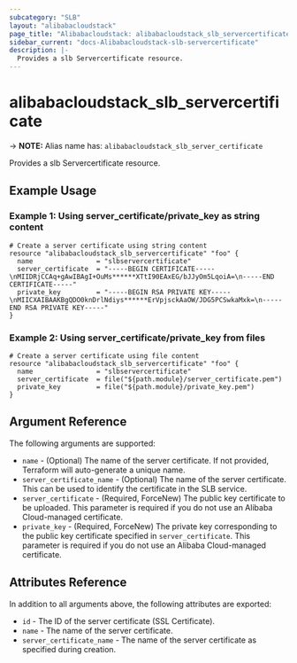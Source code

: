 ```yaml
---
subcategory: "SLB"
layout: "alibabacloudstack"
page_title: "Alibabacloudstack: alibabacloudstack_slb_servercertificate"
sidebar_current: "docs-Alibabacloudstack-slb-servercertificate"
description: |- 
  Provides a slb Servercertificate resource.
---
```


# alibabacloudstack_slb_servercertificate
-> **NOTE:** Alias name has: `alibabacloudstack_slb_server_certificate`

Provides a slb Servercertificate resource.

## Example Usage

### Example 1: Using server_certificate/private_key as string content

```hcl
# Create a server certificate using string content
resource "alibabacloudstack_slb_servercertificate" "foo" {
  name                = "slbservercertificate"
  server_certificate  = "-----BEGIN CERTIFICATE-----\nMIIDRjCCAq+gAwIBAgI+OuMs******XTtI90EAxEG/bJJyOm5LqoiA=\n-----END CERTIFICATE-----"
  private_key         = "-----BEGIN RSA PRIVATE KEY-----\nMIICXAIBAAKBgQDO0knDrlNdiys******ErVpjsckAaOW/JDG5PCSwkaMxk=\n-----END RSA PRIVATE KEY-----"
}
```

### Example 2: Using server_certificate/private_key from files

```hcl
# Create a server certificate using file content
resource "alibabacloudstack_slb_servercertificate" "foo" {
  name                = "slbservercertificate"
  server_certificate  = file("${path.module}/server_certificate.pem")
  private_key         = file("${path.module}/private_key.pem")
}
```

## Argument Reference

The following arguments are supported:

* `name` - (Optional) The name of the server certificate. If not provided, Terraform will auto-generate a unique name.
* `server_certificate_name` - (Optional) The name of the server certificate. This can be used to identify the certificate in the SLB service.
* `server_certificate` - (Required, ForceNew) The public key certificate to be uploaded. This parameter is required if you do not use an Alibaba Cloud-managed certificate.
* `private_key` - (Required, ForceNew) The private key corresponding to the public key certificate specified in `server_certificate`. This parameter is required if you do not use an Alibaba Cloud-managed certificate.

## Attributes Reference

In addition to all arguments above, the following attributes are exported:

* `id` - The ID of the server certificate (SSL Certificate).
* `name` - The name of the server certificate.
* `server_certificate_name` - The name of the server certificate as specified during creation.